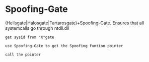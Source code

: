 # Spoofing-Gate
(Hellsgate|Halosgate|Tartarosgate)+Spoofing-Gate. Ensures that all systemcalls go through ntdll.dll

```
get sysid from "X"gate

use Spoofing-Gate to get the Spoofing funtion pointer

call the pointer
```



